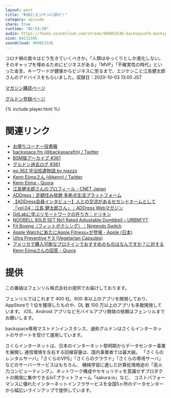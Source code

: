 ```yaml
---
layout: post
title: "#362:エジケンに訊け！"
category: episode
share: true
runtime: "02:53:29"
audio: https://feeds.soundcloud.com/stream/908051536-backspacefm-backspacefm-362.mp3
size: 84212166
soundcloud: 908051536
---
```


コロナ禍の我々はどう生きていくべきか。「人類はゆっくりとしか進化しない。そのギャップを埋めるためにビジネスがある」「MVP」「不確実性の時代」といった金言、キーワードが健康からビジネスに至るまで、エジケンこと江島健太郎さんのアドバイスをもらいました。収録日：2020-10-03 13:00 JST

[マガジン購読ページ](https://note.com/drikin/m/m55ec296b7655)

[グルドン登録ページ](https://mstdn.guru/invite/3WVHpSMr)

{% include player.html %}

# 関連リンク
* [お便りコーナー投書箱](https://forms.gle/NDBngfLwc3jKbLEJ6)
* [backspace.fm (@backspacefm) / Twitter](https://twitter.com/backspacefm)
* [BSM版アーカイブ #361](https://note.com/backspacefm/n/n34c104a09d4a)
* [グルドン過去ログ #361](https://rbtnn.github.io/mstdn-picker/?instance=mstdn.guru&since_id=104968846019585981&max_id=104969552172979161)
* [ep.362 宇治拾遺物語 by mazzo](https://note.com/mazzo/n/na5e55a5eeb60)
* [Kenn Ejimaさん (@kenn) / Twitter](https://twitter.com/kenn)
* [Kenn Ejima - Quora](https://jp.quora.com/profile/Kenn-Ejima)
* [江島健太郎さんのプロフィール - CNET Japan](https://japan.cnet.com/member/u10007853/profile/)
* [ADDress｜定額住み放題 多拠点生活プラットフォーム](https://address.love/)
* [【ADDress会員インタビュー】人との交流があるセカンドホームとして 「vol.04：江島 健太郎さん」｜ADDress Webマガジン](https://note.com/address/n/n483aec5bb6f2)
* [GitLabに学ぶリモートワークの在り方｜ドリキン](https://note.com/drikin/n/na2c9d3de913a)
* [NÜOBELL 80LB SET No1 Rated Adjustable Dumbbell – URBNFYT](https://urbnfyt.com/products/nuobell-80lb-adjustable-dumbbell)
* [Fit Boxing（フィットボクシング）｜Nintendo Switch](https://fitboxing.net/)
* [Apple Watchに新たにApple Fitness+が登場 - Apple (日本)](https://www.apple.com/jp/newsroom/2020/09/apple-fitness-plus-a-personalized-fitness-experience-comes-to-life-with-apple-watch/)
* [Ultra Preventive ® X (Vegetarian Capsules)](https://www.douglaslabs.com/ultra-preventiver-x-vegetarian-capsules.html)
* [アメリカで購入可能なプロテインでおすすめのものはなんですか？に対するKenn Ejimaさんの回答 - Quora](https://jp.quora.com/amerika-de-kounyuu-kanou-na-purotein-de-osusume-no-mono-ha-nande-suka/answers/116595293?ch=10&share=cbc570f9&srid=5g3qr)

# 提供

この番組はフェンリル株式会社の提供でお届けしております。

フェンリルではこれまで 400 社、600 本以上のアプリを開発しており、AppStoreで 1 位を獲得したものや、DL 数 100 万以上のアプリも多数開発しています。
iOS、Android アプリなどモバイルアプリ開発の依頼はフェンリルまでお願いします。

backspace専用マストドンインスタンス、通称グルドンはさくらインターネットのサポートを受けて運用しています。

さくらインターネットは、日本のインターネット黎明期からデータセンター事業を展開し
通信環境を左右する回線容量は、国内事業者では最大級。
「さくらのレンタルサーバ」「さくらのVPS」「さくらのクラウド」「さくらの専用サーバ」などのサーバーサービスはもちろん、
機械学習に適した計算処理用途の「高火力コンピューティング」、ネットワーク構成やセキュリティを意識せずプロダクトの開発に集中できるIoTプラットフォーム「sakura.io」など、
コストパフォーマンスに優れたインターネットインフラサービスを全国5ヶ所のデータセンターから幅広いラインアップで提供しています。
